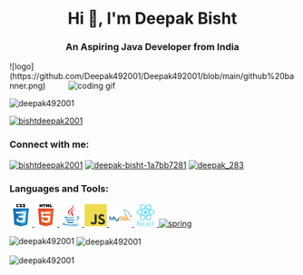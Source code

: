 <h1 align="center">Hi 👋, I'm Deepak Bisht</h1>
<h3 align="center">An Aspiring Java Developer from India</h3>
![logo](https://github.com/Deepak492001/Deepak492001/blob/main/github%20banner.png)
<img align="right" width="400px" alt="coding gif" src="https://user-images.githubusercontent.com/55389276/140866485-8fb1c876-9a8f-4d6a-98dc-08c4981eaf70.gif" />

<p align="left"> <img src="https://komarev.com/ghpvc/?username=deepak492001&label=Profile%20views&color=0e75b6&style=flat" alt="deepak492001" /> </p>

<p align="left"> <a href="https://twitter.com/bishtdeepak2001" target="blank"><img src="https://img.shields.io/twitter/follow/bishtdeepak2001?logo=twitter&style=for-the-badge" alt="bishtdeepak2001" /></a> </p>

<h3 align="left">Connect with me:</h3>
<p align="left">
<a href="https://twitter.com/bishtdeepak2001" target="blank"><img align="center" src="https://raw.githubusercontent.com/rahuldkjain/github-profile-readme-generator/master/src/images/icons/Social/twitter.svg" alt="bishtdeepak2001" height="30" width="40" /></a>
<a href="https://linkedin.com/in/deepak-bisht-1a7bb7281" target="blank"><img align="center" src="https://raw.githubusercontent.com/rahuldkjain/github-profile-readme-generator/master/src/images/icons/Social/linked-in-alt.svg" alt="deepak-bisht-1a7bb7281" height="30" width="40" /></a>
<a href="https://www.leetcode.com/deepak_283" target="blank"><img align="center" src="https://raw.githubusercontent.com/rahuldkjain/github-profile-readme-generator/master/src/images/icons/Social/leet-code.svg" alt="deepak_283" height="30" width="40" /></a>
</p>

<h3 align="left">Languages and Tools:</h3>
<p align="left"> <a href="https://www.w3schools.com/css/" target="_blank" rel="noreferrer"> <img src="https://raw.githubusercontent.com/devicons/devicon/master/icons/css3/css3-original-wordmark.svg" alt="css3" width="40" height="40"/> </a> <a href="https://www.w3.org/html/" target="_blank" rel="noreferrer"> <img src="https://raw.githubusercontent.com/devicons/devicon/master/icons/html5/html5-original-wordmark.svg" alt="html5" width="40" height="40"/> </a> <a href="https://www.java.com" target="_blank" rel="noreferrer"> <img src="https://raw.githubusercontent.com/devicons/devicon/master/icons/java/java-original.svg" alt="java" width="40" height="40"/> </a> <a href="https://developer.mozilla.org/en-US/docs/Web/JavaScript" target="_blank" rel="noreferrer"> <img src="https://raw.githubusercontent.com/devicons/devicon/master/icons/javascript/javascript-original.svg" alt="javascript" width="40" height="40"/> </a> <a href="https://www.mysql.com/" target="_blank" rel="noreferrer"> <img src="https://raw.githubusercontent.com/devicons/devicon/master/icons/mysql/mysql-original-wordmark.svg" alt="mysql" width="40" height="40"/> </a> <a href="https://reactjs.org/" target="_blank" rel="noreferrer"> <img src="https://raw.githubusercontent.com/devicons/devicon/master/icons/react/react-original-wordmark.svg" alt="react" width="40" height="40"/> </a> <a href="https://spring.io/" target="_blank" rel="noreferrer"> <img src="https://www.vectorlogo.zone/logos/springio/springio-icon.svg" alt="spring" width="40" height="40"/> </a> </p>

<p><img align="left" src="https://github-readme-stats.vercel.app/api/top-langs?username=deepak492001&show_icons=true&locale=en&layout=compact" alt="deepak492001" /></p>

<p>&nbsp;<img align="center" src="https://github-readme-stats.vercel.app/api?username=deepak492001&show_icons=true&locale=en" alt="deepak492001" /></p>

<p><img align="center" src="https://github-readme-streak-stats.herokuapp.com/?user=deepak492001&" alt="deepak492001" /></p>

